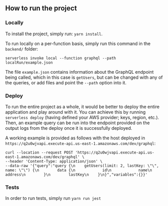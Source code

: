 ## How to run the project

### Locally

To install the project, simply run: `yarn install`.

To run locally on a per-function basis, simply run this command in the `backend/` folder:
```
serverless invoke local --function graphql --path localRun/example.json
```

The file `example.json` contains information about the GraphQL endpoint being called, which in this case is `getUsers`, but can be changed with any of the queries, or add files and point the `--path` option into it.


### Deploy

To run the entire project as a whole, it would be better to deploy the entire application and play around with it.
You can achieve this by running `serverless deploy` (having defined your AWS provider; keys, region, etc.).
Then, an example query can be run into the endpoint provided on the output logs from the deploy once it is successfully deployed.

A working example is provided as follows with the host deployed in `https://q2u0wjvapi.execute-api.us-east-1.amazonaws.com/dev/graphql`:

```
curl --location --request POST 'https://q2u0wjvapi.execute-api.us-east-1.amazonaws.com/dev/graphql' \
--header 'Content-Type: application/json' \
--data-raw '{"query":"query {\n    getUsers(limit: 2, lastKey: \"\", name: \"\") {\n        data {\n            id\n            name\n            address\n        }\n        lastKey\n    }\n}","variables":{}}'
```


### Tests

In order to run tests, simply run `yarn run jest`
